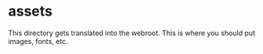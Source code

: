 # assets

This directory gets translated into the webroot. This is where you should put images, fonts, etc.